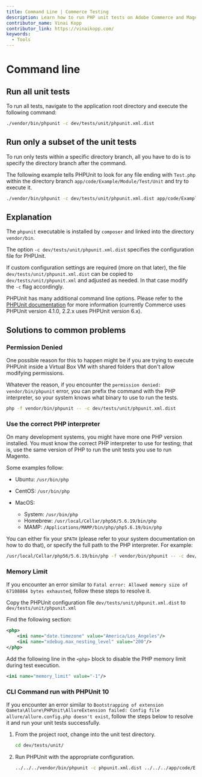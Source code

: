 ```yaml
---
title: Command Line | Commerce Testing
description: Learn how to run PHP unit tests on Adobe Commerce and Magento Open Source code with the command-line interface.
contributor_name: Vinai Kopp
contributor_link: https://vinaikopp.com/
keywords:
  - Tools
---
```


# Command line

## Run all unit tests

To run all tests, navigate to the application root directory and execute the following command:

```bash
./vendor/bin/phpunit -c dev/tests/unit/phpunit.xml.dist
```

## Run only a subset of the unit tests

To run only tests within a specific directory branch, all you have to do is to specify the directory branch after the command.

The following example tells PHPUnit to look for any file ending with `Test.php` within the directory branch `app/code/Example/Module/Test/Unit` and try to execute it.

```bash
./vendor/bin/phpunit -c dev/tests/unit/phpunit.xml.dist app/code/Example/Module/Test/Unit
```

## Explanation

The `phpunit` executable is installed by `composer` and linked into the directory `vendor/bin`.

The option `-c dev/tests/unit/phpunit.xml.dist` specifies the configuration file for PHPUnit.

If custom configuration settings are required (more on that later), the file `dev/tests/unit/phpunit.xml.dist` can be copied to `dev/tests/unit/phpunit.xml` and adjusted as needed. In that case modify the `-c` flag accordingly.

PHPUnit has many additional command line options. Please refer to the [PHPUnit documentation](https://phpunit.de/manual/4.1/en/textui.html#textui.clioptions) for more information (currently Commerce uses PHPUnit version 4.1.0, 2.2.x uses PHPUnit version 6.x).

## Solutions to common problems

### Permission Denied

One possible reason for this to happen might be if you are trying to execute PHPUnit inside a Virtual Box VM with shared folders that don't allow modifying permissions.

Whatever the reason, if you encounter the `permission denied: vendor/bin/phpunit` error, you can prefix the command with the PHP interpreter, so your system knows what binary to use to run the tests.

```bash
php -f vendor/bin/phpunit -- -c dev/tests/unit/phpunit.xml.dist
```

### Use the correct PHP interpreter

On many development systems, you might have more one PHP version installed. You must know the correct PHP interpreter to use for testing; that is, use the same version of PHP to run the unit tests you use to run Magento.

Some examples follow:

*  Ubuntu: `/usr/bin/php`
*  CentOS: `/usr/bin/php`
*  MacOS:

   *  System: `/usr/bin/php`
   *  Homebrew: `/usr/local/Cellar/php56/5.6.19/bin/php`
   *  MAMP: `/Applications/MAMP/bin/php/php5.6.19/bin/php`

You can either fix your `$PATH` (please refer to your system documentation on how to do that), or specify the full path to the PHP interpreter. For example:

```bash
/usr/local/Cellar/php56/5.6.19/bin/php -f vendor/bin/phpunit -- -c dev/tests/unit/phpunit.xml.dist
```

### Memory Limit

If you encounter an error similar to `Fatal error: Allowed memory size of 67108864 bytes exhausted`, follow these steps to resolve it.

Copy the PHPUnit configuration file `dev/tests/unit/phpunit.xml.dist` to `dev/tests/unit/phpunit.xml`

Find the following section:

```xml
<php>
    <ini name="date.timezone" value="America/Los_Angeles"/>
    <ini name="xdebug.max_nesting_level" value="200"/>
</php>
```

Add the following line in the `<php>` block to disable the PHP memory limit during test execution.

```xml
<ini name="memory_limit" value="-1"/>
```

### CLI Command run with PHPUnit 10

If you encounter an error similar to `Bootstrapping of extension Qameta\Allure\PHPUnit\AllureExtension failed: Config file allure/allure.config.php doesn't exist`, follow the steps below to resolve it and run your unit tests successfully.

1. From the project root, change into the unit test directory.

   ```bash
   cd dev/tests/unit/
   ```

2. Run PHPUnit with the appropriate configuration.

   ```bash
   ../../../vendor/bin/phpunit -c phpunit.xml.dist ../../../app/code/Example/Module/Test/Unit
   ```
